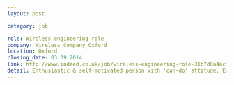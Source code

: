 ```yaml
---
layout: post

category: job

role: Wireless engineering role
company: Wireless Company Oxford
location: Oxford
closing_date: 03.09.2014
link: http://www.indeed.co.uk/job/wireless-engineering-role-31b7d0a4acfa888d
detail: Enthusiastic & self-motivated person with 'can-do' attitude. Experience including - Construction, calibration, configuration, test/development wireless communications products, Wireless IP network design. Soldering, SMT components, understand schematic diagrams. In-house training.
---
```


